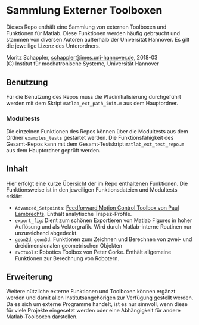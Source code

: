 # Sammlung Externer Toolboxen

Dieses Repo enthält eine Sammlung von externen Toolboxen und Funktionen für Matlab. Diese Funktionen werden häufig gebraucht und stammen von diversen Autoren außerhalb der Universität Hannover. Es gilt die jeweilige Lizenz des Unterordners.

Moritz Schappler, schappler@imes.uni-hannover.de, 2018-03  
(C) Institut für mechatronische Systeme, Universität Hannover

## Benutzung

Für die Benutzung des Repos muss die Pfadinitialisierung durchgeführt werden mit dem Skript `matlab_ext_path_init.m` aus dem Hauptordner.

### Modultests

Die einzelnen Funktionen des Repos können über die Modultests aus dem Ordner `examples_tests` gestartet werden. Die Funktionsfähigkeit des Gesamt-Repos kann mit dem Gesamt-Testskript `matlab_ext_test_repo.m` aus dem Hauptordner geprüft werden.

## Inhalt

Hier erfolgt eine kurze Übersicht der im Repo enthaltenen Funktionen. Die Funktionsweise ist in den jeweiligen Funktionsdateien und Modultests erklärt.

* `Advanced_Setpoints`: [Feedforward Motion Control Toolbox von Paul Lambrechts](https://de.mathworks.com/matlabcentral/fileexchange/16352-advanced-setpoints-for-motion-systems). Enthält analytische Trapez-Profile.
* `export_fig`: Dient zum schönen Exportieren von Matlab Figures in hoher Auflösung und als Vektorgrafik. Wird durch Matlab-interne Routinen nur unzureichend abgedeckt.
* `geom2d`, `geom3d`: Funktionen zum Zeichnen und Berechnen von zwei- und dreidimensionalen geometrischen Objekten
* `rvctools`: Robotics Toolbox von Peter Corke. Enthält allgemeine Funktionen zur Berechnung von Robotern.

## Erweiterung

Weitere nützliche externe Funktionen und Toolboxen können ergänzt werden und damit allen Institutsangehörigen zur Verfügung gestellt werden. Da es sich um externe Programme handelt, ist es nur sinnvoll, wenn diese für viele Projekte eingesetzt werden oder eine Abhängigkeit für andere Matlab-Toolboxen darstellen.

